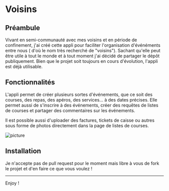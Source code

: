 # Voisins

## Préambule
Vivant en semi-communauté avec mes voisins et en période de confinement, j'ai créé cette appli  pour faciliter l'organisation d'événéments entre nous ( d'où le nom très recherché de "voisins"). Sachant qu'elle peut être utile à tout le monde et à tout moment j'ai décidé de partager le dépôt publiquement.
Bien que le projet soit toujours en cours d'évolution, l'appli est déjà utilisable.

## Fonctionnalités
L'appli permet de créer plusieurs sortes d'événements, que ce soit des courses, des repas, des apéros, des services... à des dates précises. Elle permet aussi de s'inscrire à des événements, créer des requêtes de listes de courses et partager des commentaires sur les événements. 

Il est possible aussi d'uploader des factures, tickets de caisse ou autres sous forme de photos directement dans la page de listes de courses.

![picture](public/demo/demo.png)

## Installation

Je n'accepte pas de pull request pour le moment mais libre à vous de fork le projet et d'en faire ce que vous voulez !

---

Enjoy !